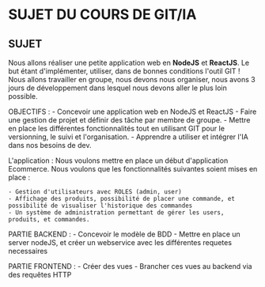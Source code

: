 # SUJET DU COURS DE GIT/IA

## SUJET

Nous allons réaliser une petite application web en **NodeJS** et **ReactJS**.
Le but étant d'implémenter, utiliser, dans de bonnes conditions l'outil GIT !
Nous allons travailler en groupe, nous devons nous organiser, nous avons 3 jours de développement dans lesquel nous devons aller le plus loin possible.

OBJECTIFS :
    - Concevoir une application web en NodeJS et ReactJS
    - Faire une gestion de projet et définir des tâche par membre de groupe.
    - Mettre en place les différentes fonctionnalités tout en utilisant GIT pour le versionning, le suivi et l'organisation.
    - Apprendre a utiliser et intégrer l'IA dans nos besoins de dev.

L'application :
    Nous voulons mettre en place un début d'application Ecommerce. Nous voulons que les fonctionnalités suivantes soient mises en place :

    - Gestion d'utilisateurs avec ROLES (admin, user)
    - Affichage des produits, possibilité de placer une commande, et possibilité de visualiser l'historique des commandes
    - Un système de administration permettant de gérer les users, produits, et commandes.

PARTIE BACKEND :
    - Concevoir le modèle de BDD
    - Mettre en place un server nodeJS, et créer un webservice avec les différentes requetes necessaires
 
PARTIE FRONTEND :
    - Créer des vues
    - Brancher ces vues au backend via des requêtes HTTP
